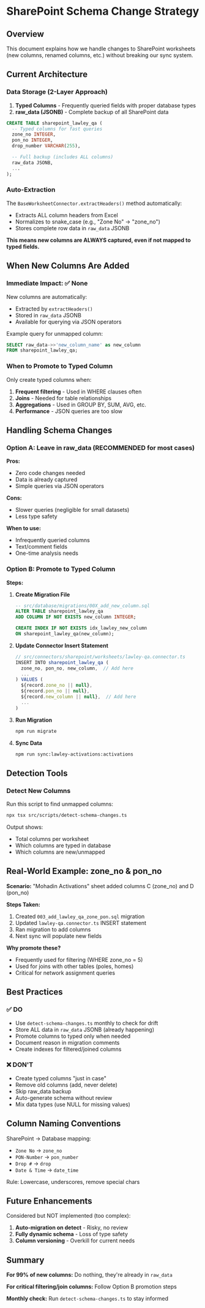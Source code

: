 # SharePoint Schema Change Strategy

## Overview

This document explains how we handle changes to SharePoint worksheets (new columns, renamed columns, etc.) without breaking our sync system.

## Current Architecture

### Data Storage (2-Layer Approach)

1. **Typed Columns** - Frequently queried fields with proper database types
2. **raw_data (JSONB)** - Complete backup of all SharePoint data

```sql
CREATE TABLE sharepoint_lawley_qa (
  -- Typed columns for fast queries
  zone_no INTEGER,
  pon_no INTEGER,
  drop_number VARCHAR(255),

  -- Full backup (includes ALL columns)
  raw_data JSONB,
  ...
);
```

### Auto-Extraction

The `BaseWorksheetConnector.extractHeaders()` method automatically:
- Extracts ALL column headers from Excel
- Normalizes to snake_case (e.g., "Zone No" → "zone_no")
- Stores complete row data in `raw_data` JSONB

**This means new columns are ALWAYS captured, even if not mapped to typed fields.**

## When New Columns Are Added

### Immediate Impact: ✅ None

New columns are automatically:
- Extracted by `extractHeaders()`
- Stored in `raw_data` JSONB
- Available for querying via JSON operators

Example query for unmapped column:
```sql
SELECT raw_data->>'new_column_name' as new_column
FROM sharepoint_lawley_qa;
```

### When to Promote to Typed Column

Only create typed columns when:
1. **Frequent filtering** - Used in WHERE clauses often
2. **Joins** - Needed for table relationships
3. **Aggregations** - Used in GROUP BY, SUM, AVG, etc.
4. **Performance** - JSON queries are too slow

## Handling Schema Changes

### Option A: Leave in raw_data (RECOMMENDED for most cases)

**Pros:**
- Zero code changes needed
- Data is already captured
- Simple queries via JSON operators

**Cons:**
- Slower queries (negligible for small datasets)
- Less type safety

**When to use:**
- Infrequently queried columns
- Text/comment fields
- One-time analysis needs

### Option B: Promote to Typed Column

**Steps:**

1. **Create Migration File**
   ```sql
   -- src/database/migrations/00X_add_new_column.sql
   ALTER TABLE sharepoint_lawley_qa
   ADD COLUMN IF NOT EXISTS new_column INTEGER;

   CREATE INDEX IF NOT EXISTS idx_lawley_new_column
   ON sharepoint_lawley_qa(new_column);
   ```

2. **Update Connector Insert Statement**
   ```typescript
   // src/connectors/sharepoint/worksheets/lawley-qa.connector.ts
   INSERT INTO sharepoint_lawley_qa (
     zone_no, pon_no, new_column,  // Add here
     ...
   ) VALUES (
     ${record.zone_no || null},
     ${record.pon_no || null},
     ${record.new_column || null},  // Add here
     ...
   )
   ```

3. **Run Migration**
   ```bash
   npm run migrate
   ```

4. **Sync Data**
   ```bash
   npm run sync:lawley-activations:activations
   ```

## Detection Tools

### Detect New Columns

Run this script to find unmapped columns:
```bash
npx tsx src/scripts/detect-schema-changes.ts
```

Output shows:
- Total columns per worksheet
- Which columns are typed in database
- Which columns are new/unmapped

## Real-World Example: zone_no & pon_no

**Scenario:** "Mohadin Activations" sheet added columns C (zone_no) and D (pon_no)

**Steps Taken:**
1. Created `003_add_lawley_qa_zone_pon.sql` migration
2. Updated `lawley-qa.connector.ts` INSERT statement
3. Ran migration to add columns
4. Next sync will populate new fields

**Why promote these?**
- Frequently used for filtering (WHERE zone_no = 5)
- Used for joins with other tables (poles, homes)
- Critical for network assignment queries

## Best Practices

### ✅ DO

- Use `detect-schema-changes.ts` monthly to check for drift
- Store ALL data in `raw_data` JSONB (already happening)
- Promote columns to typed only when needed
- Document reason in migration comments
- Create indexes for filtered/joined columns

### ❌ DON'T

- Create typed columns "just in case"
- Remove old columns (add, never delete)
- Skip raw_data backup
- Auto-generate schema without review
- Mix data types (use NULL for missing values)

## Column Naming Conventions

SharePoint → Database mapping:
- `Zone No` → `zone_no`
- `PON-Number` → `pon_number`
- `Drop #` → `drop`
- `Date & Time` → `date_time`

Rule: Lowercase, underscores, remove special chars

## Future Enhancements

Considered but NOT implemented (too complex):

1. **Auto-migration on detect** - Risky, no review
2. **Fully dynamic schema** - Loss of type safety
3. **Column versioning** - Overkill for current needs

## Summary

**For 99% of new columns:** Do nothing, they're already in `raw_data`

**For critical filtering/join columns:** Follow Option B promotion steps

**Monthly check:** Run `detect-schema-changes.ts` to stay informed

